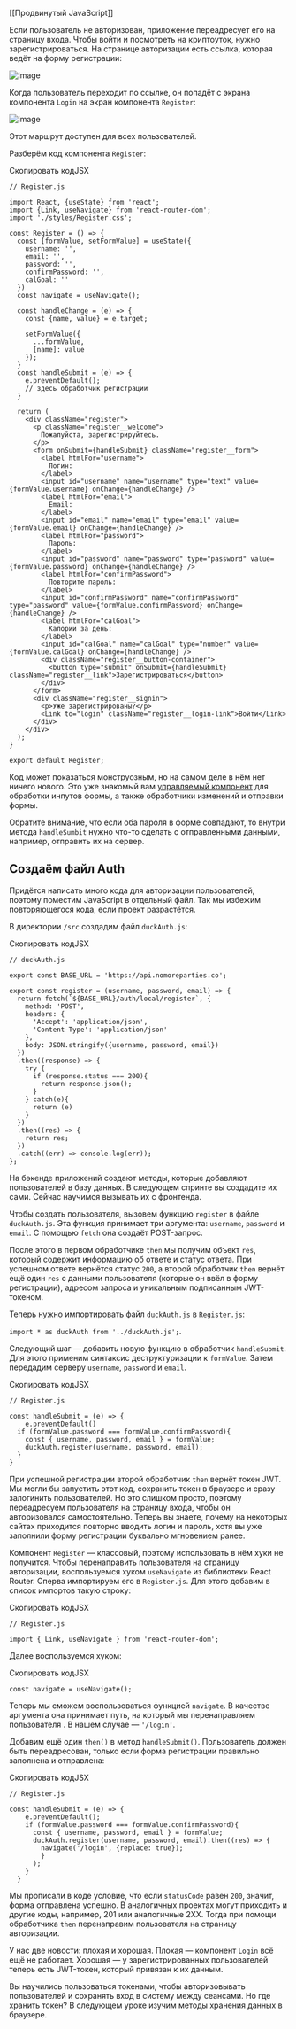 [[Продвинутый JavaScript]]

Если пользователь не авторизован, приложение переадресует его на страницу входа. Чтобы войти и посмотреть на криптоуток, нужно зарегистрироваться. На странице авторизации есть ссылка, которая ведёт на форму регистрации:

![image](https://pictures.s3.yandex.net/resources/login-screen_1599386800.png)

Когда пользователь переходит по ссылке, он попадёт с экрана компонента `Login` на экран компонента `Register`:

![image](https://pictures.s3.yandex.net/resources/register-screen-en_1599386821.png)

Этот маршрут доступен для всех пользователей.

Разберём код компонента `Register`:

Скопировать кодJSX

```
// Register.js

import React, {useState} from 'react';
import {Link, useNavigate} from 'react-router-dom';
import './styles/Register.css';

const Register = () => {
  const [formValue, setFormValue] = useState({
    username: '',
    email: '',
    password: '',
    confirmPassword: '',
    calGoal: ''
  })
  const navigate = useNavigate();

  const handleChange = (e) => {
    const {name, value} = e.target;

    setFormValue({
      ...formValue,
      [name]: value
    });
  }
  const handleSubmit = (e) => {
    e.preventDefault();
    // здесь обработчик регистрации
  }

  return (
    <div className="register">
      <p className="register__welcome">
        Пожалуйста, зарегистрируйтесь.
      </p>
      <form onSubmit={handleSubmit} className="register__form">
        <label htmlFor="username">
          Логин:
        </label>
        <input id="username" name="username" type="text" value={formValue.username} onChange={handleChange} />
        <label htmlFor="email">
          Email:
        </label>
        <input id="email" name="email" type="email" value={formValue.email} onChange={handleChange} />
        <label htmlFor="password">
          Пароль:
        </label>
        <input id="password" name="password" type="password" value={formValue.password} onChange={handleChange} />
        <label htmlFor="confirmPassword">
          Повторите пароль:
        </label>
        <input id="confirmPassword" name="confirmPassword" type="password" value={formValue.confirmPassword} onChange={handleChange} />
        <label htmlFor="calGoal">
          Калории за день:
        </label>
        <input id="calGoal" name="calGoal" type="number" value={formValue.calGoal} onChange={handleChange} />
        <div className="register__button-container">
          <button type="submit" onSubmit={handleSubmit} className="register__link">Зарегистрироваться</button>
        </div>
      </form>
      <div className="register__signin">
        <p>Уже зарегистрированы?</p>
        <Link to="login" className="register__login-link">Войти</Link>
      </div>
    </div>
  );
}

export default Register; 
```

Код может показаться монструозным, но на самом деле в нём нет ничего нового. Это уже знакомый вам [управляемый компонент](https://praktikum.yandex.ru/trainer/web/lesson/9f27d1c4-33fe-4e7a-b464-42104e8fe53e/task/93e982f6-b6a6-4e5b-93bb-db0c0c6a61ac/) для обработки инпутов формы, а также обработчики изменений и отправки формы.

Обратите внимание, что если оба пароля в форме совпадают, то внутри метода `handleSumbit` нужно что-то сделать с отправленными данными, например, отправить их на сервер.

## Создаём файл Auth

Придётся написать много кода для авторизации пользователей, поэтому поместим JavaScript в отдельный файл. Так мы избежим повторяющегося кода, если проект разрастётся.

В директории `/src` создадим файл `duckAuth.js`:

Скопировать кодJSX

```
// duckAuth.js

export const BASE_URL = 'https://api.nomoreparties.co';

export const register = (username, password, email) => {
  return fetch(`${BASE_URL}/auth/local/register`, {
    method: 'POST',
    headers: {
      'Accept': 'application/json',
      'Content-Type': 'application/json'
    },
    body: JSON.stringify({username, password, email})
  })
  .then((response) => {
    try {
      if (response.status === 200){
        return response.json();
      }
    } catch(e){
      return (e)
    }
  })
  .then((res) => {
    return res;
  })
  .catch((err) => console.log(err));
}; 
```

На бэкенде приложений создают методы, которые добавляют пользователей в базу данных. В следующем спринте вы создадите их сами. Сейчас научимся вызывать их с фронтенда.

Чтобы создать пользователя, вызовем функцию `register` в файле `duckAuth.js`. Эта функция принимает три аргумента: `username`, `password` и `email`. С помощью `fetch` она создаёт POST-запрос.

После этого в первом обработчике `then` мы получим объект `res`, который содержит информацию об ответе и статус ответа. При успешном ответе вернётся статус `200`, а второй обработчик `then` вернёт ещё один `res` с данными пользователя (которые он ввёл в форму регистрации), адресом запроса и уникальным подписанным JWT-токеном.

Теперь нужно импортировать файл `duckAuth.js` в `Register.js`:

`import * as duckAuth from '../duckAuth.js';`.

Следующий шаг — добавить новую функцию в обработчик `handleSubmit`. Для этого применим синтаксис деструктуризации к `formValue`. Затем передадим серверу `username`, `password` и `email`.

Скопировать кодJSX

```
// Register.js

const handleSubmit = (e) => {
    e.preventDefault()
  if (formValue.password === formValue.confirmPassword){
    const { username, password, email } = formValue;
    duckAuth.register(username, password, email);
  }
} 
```

При успешной регистрации второй обработчик `then` вернёт токен JWT. Мы могли бы запустить этот код, сохранить токен в браузере и сразу залогинить пользователей. Но это слишком просто, поэтому переадресуем пользователя на страницу входа, чтобы он авторизовался самостоятельно. Теперь вы знаете, почему на некоторых сайтах приходится повторно вводить логин и пароль, хотя вы уже заполнили форму регистрации буквально мгновением ранее.

Компонент `Register` — классовый, поэтому использовать в нём хуки не получится. Чтобы перенаправить пользователя на страницу авторизации, воспользуемся хуком `useNavigate` из библиотеки React Router. Сперва импортируем его в `Register.js`. Для этого добавим в список импортов такую строку:

Скопировать кодJSX

```
// Register.js

import { Link, useNavigate } from 'react-router-dom'; 
```

Далее воспользуемся хуком:

Скопировать кодJSX

```
const navigate = useNavigate(); 
```

Теперь мы сможем воспользоваться функцией `navigate`. В качестве аргумента она принимает путь, на который мы перенаправляем пользователя . В нашем случае — `'/login'`.

Добавим ещё один `then()` в метод `handleSubmit()`. Пользователь должен быть переадресован, только если форма регистрации правильно заполнена и отправлена:

Скопировать кодJSX

```
// Register.js

const handleSubmit = (e) => {
    e.preventDefault();
    if (formValue.password === formValue.confirmPassword){
      const { username, password, email } = formValue;
      duckAuth.register(username, password, email).then((res) => {
        navigate('/login', {replace: true});
        }
      );
    }
  } 
```

Мы прописали в коде условие, что если `statusCode` равен `200`, значит, форма отправлена успешно. В аналогичных проектах могут приходить и другие коды, например, 201 или аналогичные 2ХХ. Тогда при помощи обработчика `then` перенаправим пользователя на страницу авторизации.

У нас две новости: плохая и хорошая. Плохая — компонент `Login` всё ещё не работает. Хорошая — у зарегистрированных пользователей теперь есть JWT-токен, который привязан к их данным.

Вы научились пользоваться токенами, чтобы авторизовывать пользователей и сохранять вход в систему между сеансами. Но где хранить токен? В следующем уроке изучим методы хранения данных в браузере.